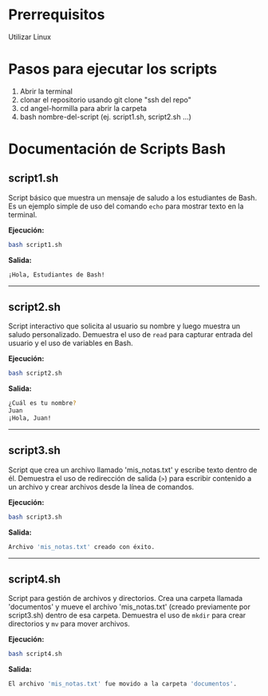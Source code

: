 # Prerrequisitos

Utilizar Linux

# Pasos para ejecutar los scripts

1. Abrir la terminal
2. clonar el repositorio usando git clone "ssh del repo"
3. cd angel-hormilla para abrir la carpeta
4. bash nombre-del-script (ej. script1.sh, script2.sh ...)


# Documentación de Scripts Bash

## **script1.sh**
Script básico que muestra un mensaje de saludo a los estudiantes de Bash. Es un ejemplo simple de uso del comando `echo` para mostrar texto en la terminal.

**Ejecución:**
```bash
bash script1.sh
```

**Salida:**
```bash
¡Hola, Estudiantes de Bash!
```

---

## **script2.sh**
Script interactivo que solicita al usuario su nombre y luego muestra un saludo personalizado. Demuestra el uso de `read` para capturar entrada del usuario y el uso de variables en Bash.

**Ejecución:**
```bash
bash script2.sh
```

**Salida:**
```bash
¿Cuál es tu nombre?
Juan
¡Hola, Juan!
```

---

## **script3.sh**
Script que crea un archivo llamado 'mis_notas.txt' y escribe texto dentro de él. Demuestra el uso de redirección de salida (`>`) para escribir contenido a un archivo y crear archivos desde la línea de comandos.

**Ejecución:**
```bash
bash script3.sh
```

**Salida:**
```bash
Archivo 'mis_notas.txt' creado con éxito.
```

---

## **script4.sh**
Script para gestión de archivos y directorios. Crea una carpeta llamada 'documentos' y mueve el archivo 'mis_notas.txt' (creado previamente por script3.sh) dentro de esa carpeta. Demuestra el uso de `mkdir` para crear directorios y `mv` para mover archivos.

**Ejecución:**
```bash
bash script4.sh
```

**Salida:**
```bash
El archivo 'mis_notas.txt' fue movido a la carpeta 'documentos'.
```
